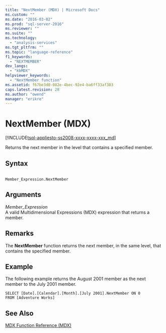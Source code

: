 ```yaml
---
title: "NextMember (MDX) | Microsoft Docs"
ms.custom: ""
ms.date: "2016-03-02"
ms.prod: "sql-server-2016"
ms.reviewer: ""
ms.suite: ""
ms.technology: 
  - "analysis-services"
ms.tgt_pltfrm: ""
ms.topic: "language-reference"
f1_keywords: 
  - "NEXTMEMBER"
dev_langs: 
  - "kbMDX"
helpviewer_keywords: 
  - "NextMember function"
ms.assetid: f67be3d0-082e-4bec-92e4-ba6ff33af303
caps.latest.revision: 28
ms.author: "owend"
manager: "erikre"
---
```

# NextMember (MDX)
[!INCLUDE[tsql-appliesto-ss2008-xxxx-xxxx-xxx_md](../database-engine/configure/windows/includes/tsql-appliesto-ss2008-xxxx-xxxx-xxx-md.md)]

  Returns the next member in the level that contains a specified member.  
  
## Syntax  
  
```  
  
Member_Expression.NextMember   
```  
  
## Arguments  
 *Member_Expression*  
 A valid Multidimensional Expressions (MDX) expression that returns a member.  
  
## Remarks  
 The **NextMember** function returns the next member, in the same level, that contains the specified member.  
  
## Example  
 The following example returns the August 2001 member as the next member to the July 2001 member.  
  
```  
SELECT [Date].[Calendar].[Month].[July 2001].NextMember ON 0  
FROM [Adventure Works]  
```  
  
## See Also  
 [MDX Function Reference &#40;MDX&#41;](../mdx/mdx-function-reference-mdx.md)  
  
  